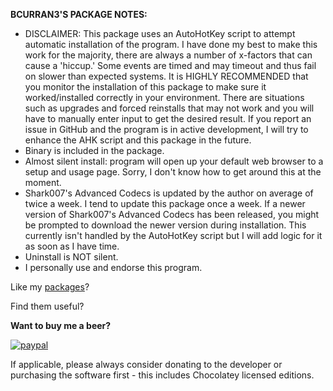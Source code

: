 **BCURRAN3'S PACKAGE NOTES:**

* DISCLAIMER: This package uses an AutoHotKey script to attempt automatic installation of the program. I have done my best to make this work for the majority, there are always a number of x-factors that can cause a 'hiccup.' Some events are timed and may timeout and thus fail on slower than expected systems. It is HIGHLY RECOMMENDED that you monitor the installation of this package to make sure it worked/installed correctly in your environment. There are situations such as upgrades and forced reinstalls that may not work and you will have to manually enter input to get the desired result. If you report an issue in GitHub and the program is in active development, I will try to enhance the AHK script and this package in the future.
* Binary is included in the package. 
* Almost silent install: program will open up your default web browser to a setup and usage page. Sorry, I don't know how to get around this at the moment.
* Shark007's Advanced Codecs is updated by the author on average of twice a week. I tend to update this package once a week. If a newer version of Shark007's Advanced Codecs has been released, you might be prompted to download the newer version during installation. This currently isn't handled by the AutoHotKey script but I will add logic for it as soon as I have time.
* Uninstall is NOT silent.
* I personally use and endorse this program.

Like my [packages](https://chocolatey.org/profiles/bcurran3)? 

Find them useful?

**Want to buy me a beer?**

[![paypal](https://www.paypalobjects.com/en_US/i/btn/btn_donateCC_LG.gif)](https://www.paypal.com/cgi-bin/webscr?cmd=_s-xclick&hosted_button_id=4ECL3UCG5CGB6)

If applicable, please always consider donating to the developer or purchasing the software first - this includes Chocolatey licensed editions. 



